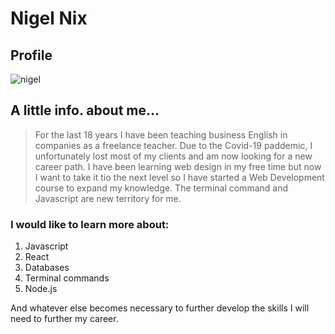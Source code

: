 # Nigel Nix
## Profile

![nigel](https://user-images.githubusercontent.com/82499343/157449382-7ee16c06-d249-4771-a9fa-46b520024312.jpg)


## A little info. about me...

> For the last 18 years I have been teaching business English in companies as a freelance teacher. Due to the Covid-19 paddemic, I unfortunately lost most of my clients and am now looking for a new career path. I have been learning web design in my free time but now I want to take it tio the next level so I have started a Web Development course to expand my knowledge. The terminal command and Javascript are new territory for me. 

### I would like to learn more about:
1. Javascript
2. React
3. Databases
4. Terminal commands
5. Node.js

And whatever else becomes necessary to further develop the skills I will need to further my career. 
